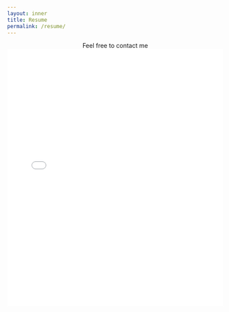 ```yaml
---
layout: inner
title: Resume
permalink: /resume/
---
```


<center>Feel free to contact me</center>

<embed src="{{ site.url}}/assets/Resume/Oler_Wade_Resume.pdf" width="100%" height="600" type='application/pdf'>
